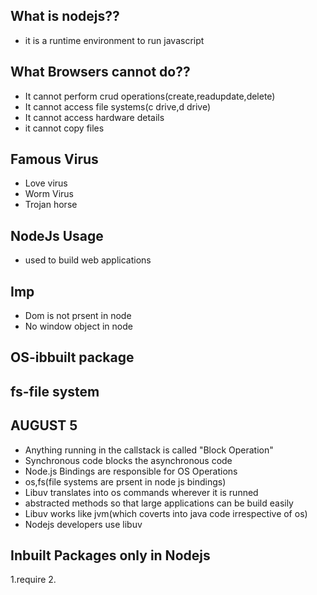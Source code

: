 ## What is nodejs??

- it is a runtime environment to run javascript

## What Browsers cannot do??

- It cannot perform crud operations(create,readupdate,delete)
- It cannot access file systems(c drive,d drive)
- It cannot access hardware details
- it cannot copy files

## Famous Virus

- Love virus 
- Worm Virus 
- Trojan horse

## NodeJs Usage

- used to build web applications

## Imp 

- Dom is not prsent in node
- No window object in node

## OS-ibbuilt package

## fs-file system

## AUGUST 5

- Anything running in the callstack is called "Block Operation"
- Synchronous code blocks the asynchronous code
- Node.js Bindings are responsible for OS Operations
- os,fs(file systems are prsent in node js bindings)
- Libuv translates into os commands wherever it is runned
- abstracted methods so that large applications can be build easily
- Libuv works like jvm(which coverts into java code irrespective of os)
- Nodejs developers use libuv

## Inbuilt Packages only in Nodejs

1.require
2.



